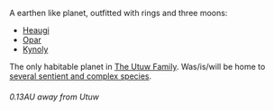---
---

A earthen like planet, outfitted with rings and three moons:

* [Heaugi](Heaugi.md)
* [Opar](Opar.md)
* [Kynoly](Kynoly.md)

The only habitable planet in [The Utuw Family](..\The%20Utuw%20Family.md).
Was/is/will be home to [several sentient and complex species](..\..\..\Overviews\Summaries\Species%20of%20Servilia.md).

###### 0.13AU away from Utuw
